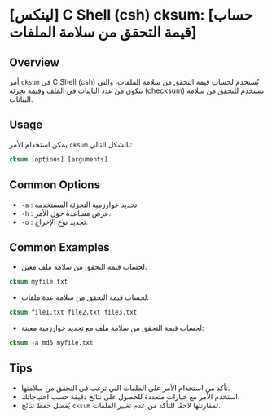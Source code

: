 # [لينكس] C Shell (csh) cksum: [حساب قيمة التحقق من سلامة الملفات]

## Overview
أمر `cksum` في C Shell (csh) يُستخدم لحساب قيمة التحقق من سلامة الملفات، والتي تتكون من عدد البايتات في الملف وقيمة تجزئة (checksum) تستخدم للتحقق من سلامة البيانات.

## Usage
يمكن استخدام الأمر `cksum` بالشكل التالي:

```csh
cksum [options] [arguments]
```

## Common Options
- `-a` : تحديد خوارزمية التجزئة المستخدمة.
- `-h` : عرض مساعدة حول الأمر.
- `-o` : تحديد نوع الإخراج.

## Common Examples
- لحساب قيمة التحقق من سلامة ملف معين:
```csh
cksum myfile.txt
```

- لحساب قيمة التحقق من سلامة عدة ملفات:
```csh
cksum file1.txt file2.txt file3.txt
```

- لحساب قيمة التحقق من سلامة ملف مع تحديد خوارزمية معينة:
```csh
cksum -a md5 myfile.txt
```

## Tips
- تأكد من استخدام الأمر على الملفات التي ترغب في التحقق من سلامتها.
- استخدم الأمر مع خيارات متعددة للحصول على نتائج دقيقة حسب احتياجاتك.
- يُفضل حفظ نتائج `cksum` لمقارنتها لاحقًا للتأكد من عدم تغيير الملفات.